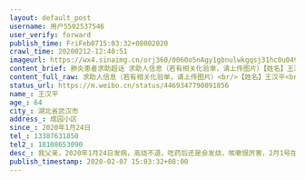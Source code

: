 ```yaml
---
layout: default_post
username: 用户5502537546
user_verify: forward
publish_time: FriFeb0715:03:32+08002020
crawl_time: 20200212-12:40:51
imageurl: https://wx4.sinaimg.cn/orj360/0060o5nAgy1gbnulwkgqsj31hc0u049z.jpg,https://wx1.sinaimg.cn/orj360/0060o5nAgy1gbnuly2dhrj30u01hc4hm.jpg
content_brief: 肺炎患者求助超话 求助人信息（若有相关化验单，请上传图片）【姓名】王汉平【年龄】64【所在城市】湖北省武汉市【所在小区、社区】成园小区【患病时间】2020年1月24日【联系方式】13387631850【其他紧急联系人】18108653090【病情描述】我父亲，2020年1月24日发病，高烧不退，吃药后还是 ...全文
content_full_raw: 求助人信息（若有相关化验单，请上传图片）<br/>【姓名】王汉平<br/>【年龄】64<br/>【所在城市】湖北省武汉市<br/>【所在小区、社区】成园小区<br/>【患病时间】2020年1月24日<br/>【联系方式】13387631850<br/>【其他紧急联系人】18108653090<br/>【病情描述】我父亲，2020年1月24日发病，高烧不退，吃药后还是会发烧，咳嗽很厉害，2月1号在光谷同济医院确诊，目前已经呼吸困难了，说话的力气都没有，社区也仅仅是安排在酒店隔离，没有任何医疗救治，急需住院治疗<adata-url="http://t.cn/z8LJC5e"href="http://weibo.com/p/100101B2094655D465A0FA4399"data-hide=""><spanclass='url-icon'><imgstyle='width:1rem;height:1rem'src='https://h5.sinaimg.cn/upload/2015/09/25/3/timeline_card_small_location_default.png'></span><spanclass="surl-text">武汉·阳光在线</span></a>
status_url: https://m.weibo.cn/status/4469347790091856
name_: 王汉平
age_: 64
city_: 湖北省武汉市
address_: 成园小区
since_: 2020年1月24日
tel_: 13387631850
tel2_: 18108653090
desc_: 我父亲，2020年1月24日发病，高烧不退，吃药后还是会发烧，咳嗽很厉害，2月1号在光谷同济医院确诊，目前已经呼吸困难了，说话的力气都没有，社区也仅仅是安排在酒店隔离，没有任何医疗救治，急需住院治疗<adata-url="http//t.cn/z8LJC5e"href="http//weibo.com/p/100101B2094655D465A0FA4399"data-hide=""><spanclass='url-icon'><imgstyle='width1rem;height1rem'src='https//h5.sinaimg.cn/upload/2015/09/25/3/timeline_card_small_location_default.png'></span><spanclass="surl-text">武汉·阳光在线</span></a>
publish_timestamp: 2020-02-07 15:03:32+08:00
---
```

